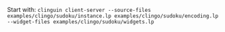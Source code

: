 Start with: `clinguin client-server --source-files examples/clingo/sudoku/instance.lp examples/clingo/sudoku/encoding.lp --widget-files examples/clingo/sudoku/widgets.lp`
